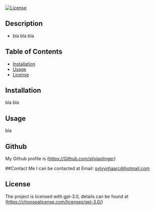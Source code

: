
  [![License](https://img.shields.io/badge/License-gpl-3.0-blue.svg)](https://choosealicense.com/licenses/gpl-3.0/)
  <Wheater >

## Description

- bla bla bla


## Table of Contents

- [Installation](#Installation)
- [Usage](#Usage)
- [License](#License)

## Installation

bla bla

## Usage

bla

## Github
My Github profile is (https://Github.com/silviaolinger)

##Contact Me
I can be contacted at Email: sylvynhaarc@hotmail.com
## License
 The project is licensed with gpl-3.0, details can be found at (https://choosealicense.com/licenses/gpl-3.0/)

  